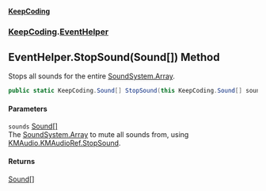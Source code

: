 #### [KeepCoding](index.md 'index')
### [KeepCoding](KeepCoding.md 'KeepCoding').[EventHelper](EventHelper.md 'KeepCoding.EventHelper')
## EventHelper.StopSound(Sound[]) Method
Stops all sounds for the entire [Sound](Sound.md 'KeepCoding.Sound')[System.Array](https://docs.microsoft.com/en-us/dotnet/api/System.Array 'System.Array').  
```csharp
public static KeepCoding.Sound[] StopSound(this KeepCoding.Sound[] sounds);
```
#### Parameters
<a name='KeepCoding_EventHelper_StopSound(KeepCoding_Sound__)_sounds'></a>
`sounds` [Sound](Sound.md 'KeepCoding.Sound')[[]](https://docs.microsoft.com/en-us/dotnet/api/System.Array 'System.Array')  
The [Sound](Sound.md 'KeepCoding.Sound')[System.Array](https://docs.microsoft.com/en-us/dotnet/api/System.Array 'System.Array') to mute all sounds from, using [KMAudio.KMAudioRef.StopSound](https://docs.microsoft.com/en-us/dotnet/api/KMAudio.KMAudioRef.StopSound 'KMAudio.KMAudioRef.StopSound').
  
#### Returns
[Sound](Sound.md 'KeepCoding.Sound')[[]](https://docs.microsoft.com/en-us/dotnet/api/System.Array 'System.Array')  
